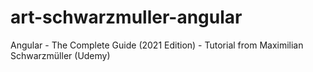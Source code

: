 # art-schwarzmuller-angular
 Angular - The Complete Guide (2021 Edition) - Tutorial from Maximilian Schwarzmüller (Udemy)
